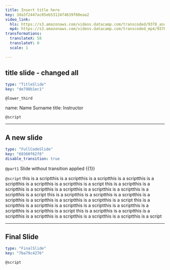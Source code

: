 ```yaml
---
title: Insert title here
key: 3da3f2447ac05eb53124f4639f60eaa2
video_link:
  hls: https://s3.amazonaws.com/videos.datacamp.com/transcoded/9378_analyzing_social_media_data_in_python/v1/hls-9378_ch4_4.master.m3u8
  mp4: https://s3.amazonaws.com/videos.datacamp.com/transcoded_mp4/9378_analyzing_social_media_data_in_python/v1/9378_ch4_4.mp4
transformations:
  translateX: 58
  translateY: 0
  scale: 1

---
```

## title slide - changed all

```yaml
type: "TitleSlide"
key: "de798b1ec1"
```

`@lower_third`

name: Name Surname
title: Instructor


`@script`



---
## A new slide

```yaml
type: "FullCodeSlide"
key: "60360f62f8"
disable_transition: true
```

`@part1`
Slide without transition applied {{1}}


`@script`
this is a scriptthis is a scriptthis is a scriptthis is a scriptthis is a scriptthis is a scriptthis is a scriptthis is a script
this is a scriptthis is a scriptthis is a scriptthis is a scriptthis is a scriptthis is a scriptthis is a scriptthis is a script
this is a scriptthis is a scriptthis is a scriptthis is a scriptthis is a scriptthis is a scriptthis is a scriptthis is a script
this is a scriptthis is a scriptthis is a scriptthis is a scriptthis is a scriptthis is a scriptthis is a scriptthis is a script
this is a scriptthis is a scriptthis is a scriptthis is a scriptthis is a scriptthis is a scriptthis is a scriptthis is a script


---
## Final Slide

```yaml
type: "FinalSlide"
key: "7ba79c4276"
```

`@script`


